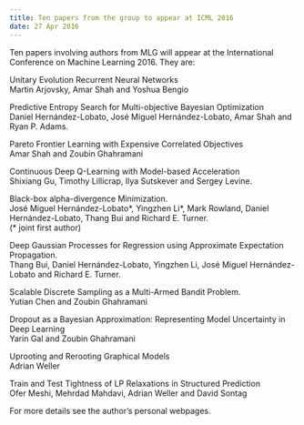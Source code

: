 ```yaml
---
title: Ten papers from the group to appear at ICML 2016
date: 27 Apr 2016
---
```



Ten papers involving authors from MLG will appear at the International Conference on Machine Learning 2016. They are:

Unitary Evolution Recurrent Neural Networks<br>
Martin Arjovsky, Amar Shah and Yoshua Bengio

Predictive Entropy Search for Multi-objective Bayesian Optimization<br>
Daniel Hernández-Lobato, José Miguel Hernández-Lobato, Amar Shah and Ryan P. Adams.

Pareto Frontier Learning with Expensive Correlated Objectives<br>
Amar Shah and Zoubin Ghahramani

Continuous Deep Q-Learning with Model-based Acceleration<br>
Shixiang Gu, Timothy Lillicrap, Ilya Sutskever and Sergey Levine.

Black-box alpha-divergence Minimization.<br>
José Miguel Hernández-Lobato*, Yingzhen Li*, Mark Rowland, Daniel Hernández-Lobato, Thang Bui and Richard E. Turner.<br>
(* joint first author)

Deep Gaussian Processes for Regression using Approximate Expectation Propagation.<br>
Thang Bui, Daniel Hernández-Lobato, Yingzhen Li, José Miguel Hernández-Lobato and Richard E. Turner.

Scalable Discrete Sampling as a Multi-Armed Bandit Problem.<br>
Yutian Chen and Zoubin Ghahramani

Dropout as a Bayesian Approximation: Representing Model Uncertainty in Deep Learning<br>
Yarin Gal and Zoubin Ghahramani

Uprooting and Rerooting Graphical Models<br>
Adrian Weller

Train and Test Tightness of LP Relaxations in Structured Prediction<br>
Ofer Meshi, Mehrdad Mahdavi, Adrian Weller and David Sontag<br>

For more details see the author’s personal webpages.
